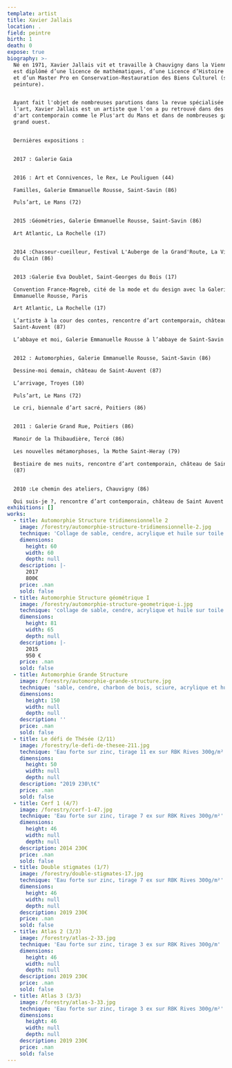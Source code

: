 ```yaml
---
template: artist
title: Xavier Jallais
location: .
field: peintre
birth: 1
death: 0
expose: true
biography: >-
  Né en 1971, Xavier Jallais vit et travaille à Chauvigny dans la Vienne.  Il
  est diplômé d’une licence de mathématiques, d’une Licence d’Histoire de l’Art
  et d’un Master Pro en Conservation-Restauration des Biens Culturel (spécialité
  peinture).


  Ayant fait l'objet de nombreuses parutions dans la revue spécialisée Miroir de
  l'art, Xavier Jallais est un artiste que l'on a pu retrouvé dans des foires
  d'art contemporain comme le Plus'art du Mans et dans de nombreuses galeries du
  grand ouest. 


  Dernières expositions : 


  2017 : Galerie Gaia 


  2016 : Art et Connivences, le Rex, Le Pouliguen (44)

  Familles, Galerie Emmanuelle Rousse, Saint-Savin (86)

  Puls’art, Le Mans (72)


  2015 :Géométries, Galerie Emmanuelle Rousse, Saint-Savin (86)

  Art Atlantic, La Rochelle (17)


  2014 :Chasseur-cueilleur, Festival L'Auberge de la Grand'Route, La Villedieu
  du Clain (86)


  2013 :Galerie Eva Doublet, Saint-Georges du Bois (17)

  Convention France-Magreb, cité de la mode et du design avec la Galerie
  Emmanuelle Rousse, Paris

  Art Atlantic, La Rochelle (17)

  L’artiste à la cour des contes, rencontre d’art contemporain, château de
  Saint-Auvent (87)

  L’abbaye et moi, Galerie Emmanuelle Rousse à l’abbaye de Saint-Savin (86)


  2012 : Automorphies, Galerie Emmanuelle Rousse, Saint-Savin (86)

  Dessine-moi demain, château de Saint-Auvent (87)

  L’arrivage, Troyes (10)

  Puls’art, Le Mans (72)

  Le cri, biennale d’art sacré, Poitiers (86)


  2011 : Galerie Grand Rue, Poitiers (86)

  Manoir de la Thibaudière, Tercé (86)

  Les nouvelles métamorphoses, la Mothe Saint-Heray (79)

  Bestiaire de mes nuits, rencontre d’art contemporain, château de Saint-Auvent
  (87)


  2010 :Le chemin des ateliers, Chauvigny (86)

  Qui suis-je ?, rencontre d’art contemporain, château de Saint Auvent (87)
exhibitions: []
works:
  - title: Automorphie Structure tridimensionnelle 2
    image: /forestry/automorphie-structure-tridimensionnelle-2.jpg
    technique: 'Collage de sable, cendre, acrylique et huile sur toile.'
    dimensions:
      height: 60
      width: 60
      depth: null
    description: |-
      2017
      800€
    price: .nan
    sold: false
  - title: Automorphie Structure géométrique I
    image: /forestry/automorphie-structure-geometrique-i.jpg
    technique: 'collage de sable, cendre, acrylique et huile sur toile.'
    dimensions:
      height: 81
      width: 65
      depth: null
    description: |-
      2015
      950 €
    price: .nan
    sold: false
  - title: Automorphie Grande Structure
    image: /forestry/automorphie-grande-structure.jpg
    technique: 'sable, cendre, charbon de bois, sciure, acrylique et huile sur toile'
    dimensions:
      height: 150
      width: null
      depth: null
    description: ''
    price: .nan
    sold: false
  - title: Le défi de Thésée (2/11)
    image: /forestry/le-defi-de-thesee-211.jpg
    technique: 'Eau forte sur zinc, tirage 11 ex sur RBK Rives 300g/m²'
    dimensions:
      height: 50
      width: null
      depth: null
    description: "2019 230\t€"
    price: .nan
    sold: false
  - title: Cerf 1 (4/7)
    image: /forestry/cerf-1-47.jpg
    technique: 'Eau forte sur zinc, tirage 7 ex sur RBK Rives 300g/m²'
    dimensions:
      height: 46
      width: null
      depth: null
    description: 2014 230€
    price: .nan
    sold: false
  - title: Double stigmates (1/7)
    image: /forestry/double-stigmates-17.jpg
    technique: 'Eau forte sur zinc, tirage 7 ex sur RBK Rives 300g/m²'
    dimensions:
      height: 46
      width: null
      depth: null
    description: 2019 230€
    price: .nan
    sold: false
  - title: Atlas 2 (3/3)
    image: /forestry/atlas-2-33.jpg
    technique: 'Eau forte sur zinc, tirage 3 ex sur RBK Rives 300g/m'
    dimensions:
      height: 46
      width: null
      depth: null
    description: 2019 230€
    price: .nan
    sold: false
  - title: Atlas 3 (3/3)
    image: /forestry/atlas-3-33.jpg
    technique: 'Eau forte sur zinc, tirage 3 ex sur RBK Rives 300g/m²'
    dimensions:
      height: 46
      width: null
      depth: null
    description: 2019 230€
    price: .nan
    sold: false
---
```


